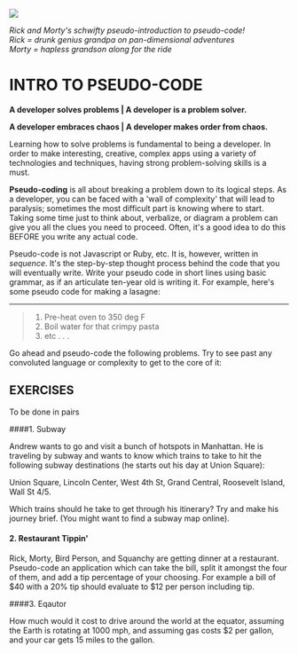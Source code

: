 ![](http://vignette1.wikia.nocookie.net/rickandmorty/images/6/6c/Rick%26Morty.jpg/revision/latest?cb=20131212193615)

_Rick and Morty's schwifty pseudo-introduction to pseudo-code!_  
_Rick = drunk genius grandpa on pan-dimensional adventures_  
_Morty = hapless grandson along for the ride_  

# INTRO TO PSEUDO-CODE

**A developer solves problems | A developer is a problem solver.**  

**A developer embraces chaos | A developer makes order from chaos.**  

Learning how to solve problems is fundamental to being a developer. In order to make interesting, creative, complex apps using a variety of technologies and techniques, having strong problem-solving skills is a must.

**Pseudo-coding** is all about breaking a problem down to its logical steps. As a developer, you can be faced with a 'wall of complexity' that will lead to paralysis; sometimes the most difficult part is knowing where to start. Taking some time just to think about, verbalize, or diagram a problem can give you all the clues you need to proceed. Often, it's a good idea to do this BEFORE you write any actual code. 

Pseudo-code is not Javascript or Ruby, etc. It is, however, written in *sequence*. It's the step-by-step thought process behind the code that you will eventually write. Write your pseudo code in short lines using basic grammar, as if an articulate ten-year old is writing it. For example, here's some pseudo code for making a lasagne:




---
> 1. Pre-heat oven to 350 deg F
> 2. Boil water for that crimpy pasta
> 3. etc . . . 

Go ahead and pseudo-code the following problems. Try to see past any convoluted language or complexity to get to the core of it:

## EXERCISES
To be done in pairs

####1. Subway

Andrew wants to go and visit a bunch of hotspots in Manhattan. He is traveling by subway and wants to know which trains to take to hit the following subway destinations (he starts out his day at Union Square):

Union Square, Lincoln Center, West 4th St, Grand Central, Roosevelt Island, Wall St 4/5.

Which trains should he take to get through his itinerary? Try and make his journey brief. (You might want to find a subway map online).

#### 2. Restaurant Tippin'

Rick, Morty, Bird Person, and Squanchy are getting dinner at a restaurant. Pseudo-code an application which can take the bill, split it amongst the four of them, and add a tip percentage of your choosing. For example a bill of $40 with a 20% tip should evaluate to $12 per person including tip.


####3. Eqautor

How much would it cost to drive around the world at the equator, assuming the Earth is rotating at 1000 mph, and assuming gas costs $2 per gallon, and your car gets 15 miles to the gallon.